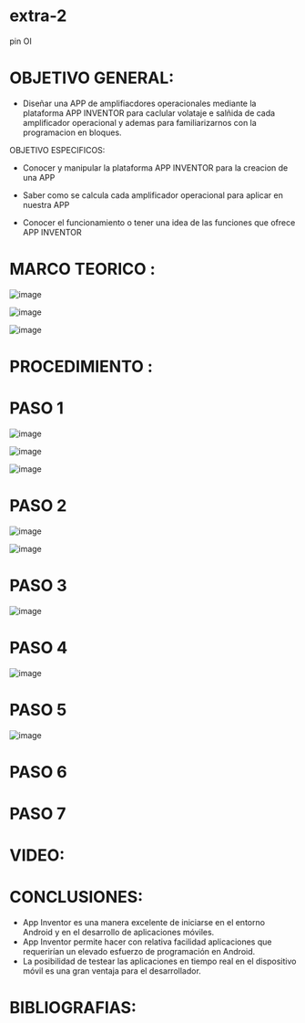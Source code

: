 # extra-2
pin OI 

# OBJETIVO GENERAL:

- Diseñar una APP de amplifiacdores operacionales mediante la plataforma APP INVENTOR para caclular volataje e salñida de cada amplificador operacional y ademas para familiarizarnos con la  programacion en bloques.

OBJETIVO ESPECIFICOS:

- Conocer y manipular la plataforma APP INVENTOR para la creacion de una APP

- Saber como se calcula cada amplificador operacional para aplicar en nuestra APP

- Conocer el funcionamiento o tener una idea de las funciones que ofrece APP INVENTOR 

 # MARCO TEORICO :

![image](https://user-images.githubusercontent.com/93900233/156907162-61fb68f2-8906-4c09-bd2b-075aab11f6f4.png)

![image](https://user-images.githubusercontent.com/93900233/156906862-1262c90b-d6d7-4446-bf25-34fb83af0703.png) 

![image](https://user-images.githubusercontent.com/93900233/156907127-9a4a7921-7a19-476a-a1b4-00334d9c677d.png)

 # PROCEDIMIENTO :
 
 # PASO 1

![image](https://user-images.githubusercontent.com/93900233/156907425-b9cdb36f-ad7f-4665-b102-9ad54214d15b.png)

![image](https://user-images.githubusercontent.com/93900233/156907495-b4a0852a-66eb-404b-94a8-164fcb2b0e21.png)

![image](https://user-images.githubusercontent.com/93900233/156907656-abf85a4a-337c-47fd-99c1-47d948b060dd.png)

 # PASO 2

![image](https://user-images.githubusercontent.com/93900233/156907977-1d85b216-b463-4ca0-a5b8-1b5369207050.png)

![image](https://user-images.githubusercontent.com/93900233/156910723-9bcf038a-2118-43fd-9084-a01c3d9dfd9d.png)

 # PASO 3
 
![image](https://user-images.githubusercontent.com/93900233/156910927-2194b965-a063-4039-b3ca-fa18f277e508.png)
  
 # PASO 4
 
![image](https://user-images.githubusercontent.com/93900233/156911183-77660c02-a655-4177-bd88-bbaa97ccdeb1.png)
 
 # PASO 5
 
 ![image](https://user-images.githubusercontent.com/93900233/156911529-150b7e71-0e14-471e-a6fb-8c44718a5231.png)
 
 # PASO 6
 
 
 # PASO 7
 


# VIDEO:

# CONCLUSIONES:

- App  Inventor  es  una  manera  excelente  de  iniciarse  en  el entorno Android y en el desarrollo de aplicaciones móviles.
- App Inventor permite hacer con relativa  facilidad  aplicaciones  que  requerirían  un  elevado esfuerzo de programación en Android.
- La posibilidad de testear las aplicaciones en tiempo real en el dispositivo móvil es una gran ventaja para el desarrollador.

# BIBLIOGRAFIAS:

